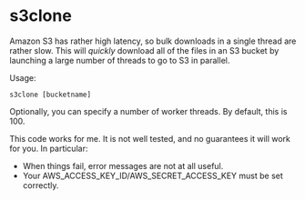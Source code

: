 s3clone
=======

Amazon S3 has rather high latency, so bulk downloads in a single
thread are rather slow. This will *quickly* download all of the files
in an S3 bucket by launching a large number of threads to go to S3 in
parallel.

Usage: 

    s3clone [bucketname]

Optionally, you can specify a number of worker threads. By default,
this is 100.

This code works for me. It is not well tested, and no guarantees it
will work for you. In particular: 

 * When things fail, error messages are not at all useful. 
 * Your AWS_ACCESS_KEY_ID/AWS_SECRET_ACCESS_KEY must be set correctly.